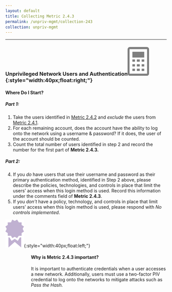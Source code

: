 ```yaml
---
layout: default
title: Collecting Metric 2.4.3
permalink: /unpriv-mgmt/collection-243
collection: unpriv-mgmt
---
```

---
### Unprivileged Network Users and Authentication![calc logo](../img/calc.png){:style="width:40px;float:right;"}
#### Where Do I Start?
##### Part 1:
1.	Take the users identified in [Metric 2.4.2](../unpriv-mgmt/collection-242) and <i>exclude</i> the users from [Metric 2.4.1](../unpriv-mgmt/collection-241).
2.	For each remaining account, does the account have the ability to log onto the network using a username & password? If it does, the user of the account should be counted.
3.	Count the total number of users identified in step 2 and record the number for the first part of <b>Metric 2.4.3.</b>

##### Part 2:
4.  If you <i>do</i> have users that use their username and password as their primary authentication method, identified in Step 2 above, please describe the policies, technologies, and controls in place that limit the users’ access when this login method is used. Record this information under the comments field of <b>Metric 2.4.3</b>.
5.  If you <i>don’t</i> have a policy, technology, and controls in place that limit users’ access when this login method is used, please respond with <i>No controls implemented</i>.

![ribbon logo](../img/ribbon.png){:style="width:40px;float:left;"}
<style>
div .usa-alert {background-color: #e1f3f8;}
div .usa-alert-text {
padding-left: 5rem;
horizontal-align: right; }
  </style>
  <div class="usa-alert">
  <div class="usa-alert-text">
    <p class="usa-alert-text"><H4>Why is Metric 2.4.3 important?</H4>
    It is important to authenticate credentials when a user accesses a new network.
    Additionally, users must use a two-factor PIV credential to log onto the networks to mitigate attacks such as <i>Pass the Hash.</i> </p>

</div>
</div>
